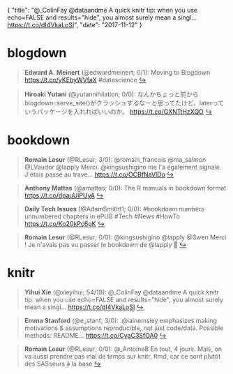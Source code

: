 {
  "title": "@_ColinFay @dataandme A quick knitr tip: when you use echo=FALSE and results=\"hide\", you almost surely mean a singl… https://t.co/dI4VkaLoSI",
  "date": "2017-11-12"
}

# blogdown

> **Edward A. Meinert** (@edwardmeinert; 0/1): Moving to Blogdown https://t.co/yKEbyWVfaX #datascience  [&#8618;](https://twitter.com/xieyihui/status/929313910687195137)

<!-- -->


> **Hiroaki Yutani** (@yutannihilation; 0/0): なんかちょっと前からblogdown::serve_site()がクラッシュするなーと思ってたけど、laterっていうパッケージを入れればいいのか。 https://t.co/GXNTtHzXQO  [&#8618;](https://twitter.com/xieyihui/status/929478339215032320)

<!-- -->


# bookdown

> **Romain Lesur** (@RLesur; 3/0): @romain_francois @ma_salmon @LVaudor @lapply Merci. @kingsushigino me l'a également signalé. J'étais passé au trave… https://t.co/OCBfNaVlDo  [&#8618;](https://twitter.com/xieyihui/status/929257307418103808)

<!-- -->


> **Anthony Mattas** (@amattas; 0/0): The R manuals in bookdown format  https://t.co/dpauUiPUyA  [&#8618;](https://twitter.com/xieyihui/status/929423312211644417)

<!-- -->


> **Daily Tech Issues** (@AdamSmitht1; 0/0): #bookdown numbers unnumbered chapters in ePUB
#Tech #News #HowTo
https://t.co/Ko20kPc6gK  [&#8618;](https://twitter.com/xieyihui/status/929258532117106688)

<!-- -->


> **Romain Lesur** (@RLesur; 0/0): @kingsushigino @lapply @3wen Merci ! Je n'avais pas vu passer le bookdown de @lapply 👏  [&#8618;](https://twitter.com/xieyihui/status/929225265510862849)

<!-- -->


# knitr

> **Yihui Xie** (@xieyihui; 54/19): @_ColinFay @dataandme A quick knitr tip: when you use echo=FALSE and results="hide", you almost surely mean a singl… https://t.co/dI4VkaLoSI  [&#8618;](https://twitter.com/xieyihui/status/929186181509763072)

<!-- -->


> **Emma Stanford** (@e_stanf; 3/0): .@iainemsley emphasizes making motivations &amp; assumptions reproducible, not just code/data. Possible methods: README… https://t.co/CyaC3SfOA0  [&#8618;](https://twitter.com/xieyihui/status/929399968116420609)

<!-- -->


> **Romain Lesur** (@RLesur; 0/0): @_AntoineB En tout, 4 jours. Mais, on va aussi prendre pas mal de temps sur knitr, Rmd, car ce sont plutôt des SASseurs à la base  [&#8618;](https://twitter.com/xieyihui/status/929262204712574976)

<!-- -->


